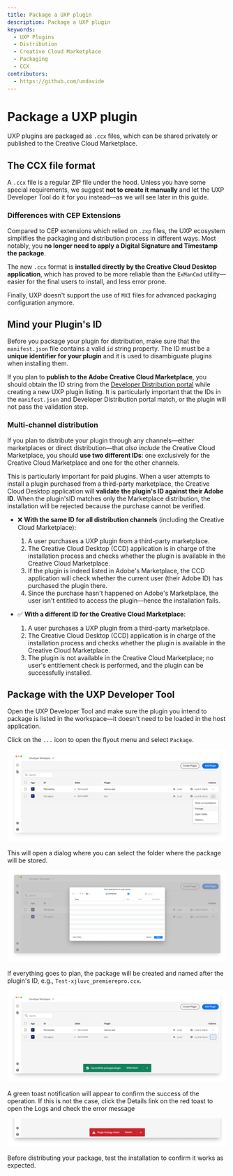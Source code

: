 ```yaml
---
title: Package a UXP plugin
description: Package a UXP plugin
keywords:
  - UXP Plugins
  - Distribution
  - Creative Cloud Marketplace
  - Packaging
  - CCX
contributors:
  - https://github.com/undavide
---
```


# Package a UXP plugin

UXP plugins are packaged as `.ccx` files, which can be shared privately or published to the Creative Cloud Marketplace.

## The CCX file format

A `.ccx` file is a regular ZIP file under the hood. Unless you have some special requirements, we suggest **not to create it manually** and let the UXP Developer Tool do it for you instead—as we will see later in this guide.

### Differences with CEP Extensions

Compared to CEP extensions which relied on `.zxp` files, the UXP ecosystem simplifies the packaging and distribution process in different ways. Most notably, you **no longer need to apply a Digital Signature and Timestamp the package**.

The new `.ccx` format is **installed directly by the Creative Cloud Desktop application**, which has proved to be more reliable than the `ExManCmd` utility—easier for the final users to install, and less error prone.

Finally, UXP doesn't support the use of `MXI` files for advanced packaging configuration anymore.

## Mind your Plugin's ID

Before you package your plugin for distribution, make sure that the `manifest.json` file contains a valid `id` string property. The ID must be a **unique identifier for your plugin** and it is used to disambiguate plugins when installing them.

If you plan to **publish to the Adobe Creative Cloud Marketplace**, you should obtain the ID string from the [Developer Distribution portal](https://developer.adobe.com/developer-distribution/creative-cloud/docs/guides/plugin-id#starting-from-adobe-developer-distribution) while creating a new UXP plugin listing. It is particularly important that the IDs in the `manifest.json` and Developer Distribution portal match, or the plugin will not pass the validation step.

### Multi-channel distribution

If you plan to distribute your plugin through any channels—either marketplaces or direct distribution—that _also include_ the Creative Cloud Marketplace, you should **use two different IDs**: one exclusively for the Creative Cloud Marketplace and one for the other channels.

This is particularly important for paid plugins. When a user attempts to install a plugin purchased from a third-party marketplace, the Creative Cloud Desktop application will **validate the plugin's ID against their Adobe ID**. When the plugin'sID matches only the Marketplace distribution, the installation will be rejected because the purchase cannot be verified.

- ❌ **With the same ID for all distribution channels** (including the Creative Cloud Marketplace):

  1. A user purchases a UXP plugin from a third-party marketplace.
  2. The Creative Cloud Desktop (CCD) application is in charge of the installation process and checks whether the plugin is available in the Creative Cloud Marketplace.
  3. If the plugin is indeed listed in Adobe's Marketplace, the CCD application will check whether the current user (their Adobe ID) has purchased the plugin there.
  4. Since the purchase hasn't happened on Adobe's Marketplace, the user isn't entitled to access the plugin—hence the installation fails.

- ✅ **With a different ID for the Creative Cloud Marketplace**:
  1.  A user purchases a UXP plugin from a third-party marketplace.
  2.  The Creative Cloud Desktop (CCD) application is in charge of the installation process and checks whether the plugin is available in the Creative Cloud Marketplace.
  3.  The plugin is not available in the Creative Cloud Marketplace; no user's entitlement check is performed, and the plugin can be successfully installed.

## Package with the UXP Developer Tool

Open the UXP Developer Tool and make sure the plugin you intend to package is listed in the workspace—it doesn't need to be loaded in the host application.

Click on the `...` icon to open the flyout menu and select `Package`.

![Package with the UXP Developer Tool](./img/package--package-menu.png)

This will open a dialog where you can select the folder where the package will be stored.

![Destination folder](./img/package--destination-folder.png)

If everything goes to plan, the package will be created and named after the plugin's ID, e.g., `Test-xjluvc_premierepro.ccx`.

![Package created](./img/package--success.png)

A green toast notification will appear to confirm the success of the operation. If this is not the case, click the Details link on the red toast to open the Logs and check the error message

![Package error](./img/package--error.png)

Before distributing your package, test the installation to confirm it works as expected.
